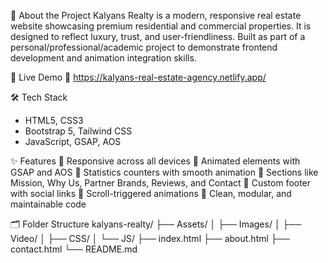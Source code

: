 🧠 About the Project
Kalyans Realty is a modern, responsive real estate website showcasing premium residential and commercial properties. It is designed to reflect luxury, trust, and user-friendliness. Built as part of a personal/professional/academic project to demonstrate frontend development and animation integration skills.

🚀 Live Demo
🔗 https://kalyans-real-estate-agency.netlify.app/

🛠️ Tech Stack
- HTML5, CSS3
- Bootstrap 5, Tailwind CSS
- JavaScript, GSAP, AOS

✨ Features
🔹 Responsive across all devices
🔹 Animated elements with GSAP and AOS
🔹 Statistics counters with smooth animation
🔹 Sections like Mission, Why Us, Partner Brands, Reviews, and Contact
🔹 Custom footer with social links
🔹 Scroll-triggered animations
🔹 Clean, modular, and maintainable code

🗂️ Folder Structure
kalyans-realty/
├── Assets/
│   ├── Images/
│   ├── Video/
│   ├── CSS/
│   └── JS/
├── index.html
├── about.html
├── contact.html
└── README.md
